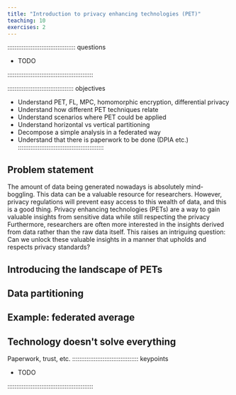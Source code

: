 ```yaml
---
title: "Introduction to privacy enhancing technologies (PET)"
teaching: 10
exercises: 2
---
```


:::::::::::::::::::::::::::::::::::::: questions

- TODO

::::::::::::::::::::::::::::::::::::::::::::::::

::::::::::::::::::::::::::::::::::::: objectives

- Understand PET, FL, MPC, homomorphic encryption, differential privacy
- Understand how different PET techniques relate
- Understand scenarios where PET could be applied
- Understand horizontal vs vertical partitioning
- Decompose a simple analysis in a federated way
- Understand that there is paperwork to be done (DPIA etc.)
::::::::::::::::::::::::::::::::::::::::::::::::

## Problem statement

The amount of data being generated nowadays is absolutely mind-boggling. This data can be a valuable
resource for researchers. However, privacy regulations will prevent easy access to this wealth of
data, and this is a good thing. Privacy enhancing technologies (PETs) are a way to gain valuable
insights from sensitive data while still respecting the privacy Furthermore, researchers are often more interested in the insights derived from data
rather than the raw data itself. This raises an intriguing question: Can we unlock these valuable
insights in a manner that upholds and respects privacy standards?

## Introducing the landscape of PETs

## Data partitioning

## Example: federated average

## Technology doesn't solve everything

Paperwork, trust, etc.
::::::::::::::::::::::::::::::::::::: keypoints

- TODO

::::::::::::::::::::::::::::::::::::::::::::::::

[r-markdown]: https://rmarkdown.rstudio.com/

